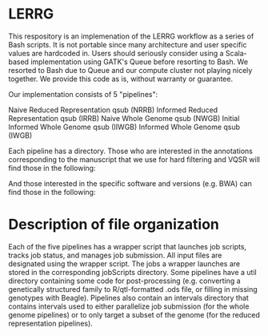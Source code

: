 LERRG
=====

This respository is an implemenation of the LERRG workflow as a series of Bash scripts. It is not portable since many architecture and user specific values are hardcoded in. Users should seriously consider using a Scala-based implementation using GATK's Queue before resorting to Bash. We resorted to Bash due to Queue and our compute cluster not playing nicely together. We provide this code as is, without warranty or guarantee.

Our implementation consists of 5 "pipelines":

Naive Reduced Representation qsub (NRRB)
Informed Reduced Representation qsub (IRRB)
Naive Whole Genome qsub (NWGB)
Initial Informed Whole Genome qsub (IIWGB)
Informed Whole Genome qsub (IWGB)

Each pipeline has a directory. Those who are interested in the annotations corresponding to the manuscript that we use for hard filtering and VQSR will find those in the following:

And those interested in the specific software and versions (e.g. BWA) can find those in the following:


Description of file organization
=====

Each of the five pipelines has a wrapper script that launches job scripts, tracks job status, and manages job submission. All input files are designated using the wrapper script. The jobs a wrapper launches are stored in the corresponding jobScripts directory. Some pipelines have a util directory containing some code for post-processing (e.g. converting a genetically structured family to R/qtl-formatted .ods file, or filling in missing genotypes with Beagle). Pipelines also contain an intervals directory that contains intervals used to either parallelize job submission (for the whole genome pipelines) or to only target a subset of the genome (for the reduced representation pipelines). 



